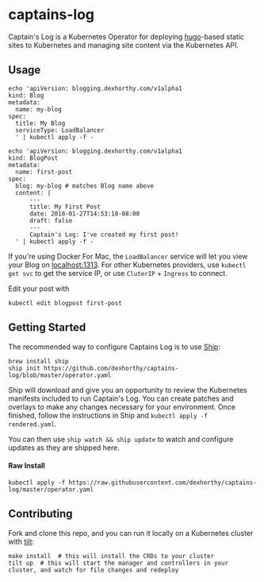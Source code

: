 # captains-log

Captain's Log is a Kubernetes Operator for deploying [hugo](https://gohugo.io)-based static sites to Kubernetes and managing site content via the Kubernetes API.

## Usage


```shell
echo 'apiVersion: blogging.dexhorthy.com/v1alpha1
kind: Blog
metadata:
  name: my-blog
spec:
  title: My Blog
  serviceType: LoadBalancer
  ' | kubectl apply -f -
```

```shell
echo 'apiVersion: blogging.dexhorthy.com/v1alpha1
kind: BlogPost
metadata:
  name: first-post
spec:
  blog: my-blog # matches Blog name above
  content: |
      ---
      title: My First Post
      date: 2018-01-27T14:53:18-08:00
      draft: false
      ---
      Captain's Log: I've created my first post!
  ' | kubectl apply -f -
```

If you're using Docker For Mac, the `LoadBalancer` service will let you view your Blog on [localhost:1313](http://localhost:1313). For other Kubernetes providers, use `kubectl get svc` to get the service IP, or use `CluterIP` + `Ingress` to connect.

Edit your post with

```shell
kubectl edit blogpost first-post
```

## Getting Started

The recommended way to configure Captains Log is to use [Ship](https://github.com/replicatedhq/ship):

```shell
brew install ship
ship init https://github.com/dexhorthy/captains-log/blob/master/operator.yaml
```

Ship will download and give you an opportunity to review the Kubernetes manifests included to run Captain's Log. You can create patches and overlays to make any changes necessary for your environment. Once finished, follow the instructions in Ship and `kubectl apply -f rendered.yaml`.

You can then use `ship watch && ship update` to watch and configure updates as they are shipped here.

#### Raw Install

```
kubectl apply -f https://raw.githubusercontent.com/dexhorthy/captains-log/master/operator.yaml
```

## Contributing

Fork and clone this repo, and you can run it locally on a Kubernetes cluster with [tilt](https://github.com/windmilleng/tilt):

```shell
make install  # this will install the CRDs to your cluster
tilt up  # this will start the manager and controllers in your cluster, and watch for file changes and redeploy
```

